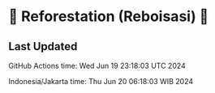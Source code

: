 
# 🌳 Reforestation (Reboisasi) 🌲

## Last Updated

GitHub Actions time: Wed Jun 19 23:18:03 UTC 2024

Indonesia/Jakarta time: Thu Jun 20 06:18:03 WIB 2024
